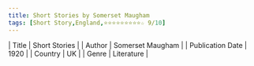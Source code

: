 ```yaml
---
title: Short Stories by Somerset Maugham
tags: [Short Story,England,⭐⭐⭐⭐⭐⭐⭐⭐⭐☆ 9/10]
---     
```

| Title | Short Stories  |
| Author |  Somerset Maugham  |
| Publication Date | 1920   |
| Country | UK |
| Genre | Literature  |
        